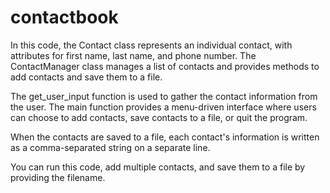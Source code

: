# contactbook
In this code, the Contact class represents an individual contact, with attributes for first name, last name, and phone number. The ContactManager class manages a list of contacts and provides methods to add contacts and save them to a file.

The get_user_input function is used to gather the contact information from the user. The main function provides a menu-driven interface where users can choose to add contacts, save contacts to a file, or quit the program.

When the contacts are saved to a file, each contact's information is written as a comma-separated string on a separate line.

You can run this code, add multiple contacts, and save them to a file by providing the filename.
